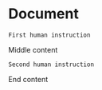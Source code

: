 # Document

```human
First human instruction
```

Middle content

```human
Second human instruction
```

End content